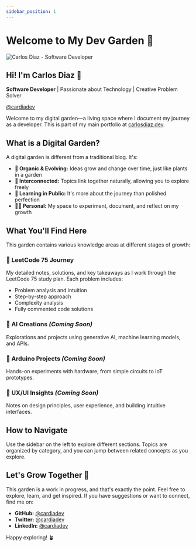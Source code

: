 ```yaml
---
sidebar_position: 1
---
```


# Welcome to My Dev Garden 🌱

<div style={{textAlign: 'center', margin: '2rem 0'}}>
  <img 
    src="/img/carlos-diaz.jpg" 
    alt="Carlos Diaz - Software Developer" 
    style={{
      width: '200px',
      height: '200px',
      borderRadius: '50%',
      objectFit: 'cover',
      border: '4px solid #000000',
      boxShadow: '0 4px 16px rgba(0, 0, 0, 0.15)'
    }}
  />
</div>

<div style={{textAlign: 'center', marginBottom: '3rem'}}>
  <h2 style={{marginBottom: '0.5rem'}}>Hi! I'm Carlos Diaz 👋</h2>
  <p style={{fontSize: '1.2rem', color: 'var(--ifm-color-primary)'}}>
    <strong>Software Developer</strong> | Passionate about Technology | Creative Problem Solver
  </p>
  <p style={{marginTop: '1rem'}}>
    <a href="https://github.com/cardiadev" target="_blank">@cardiadev</a>
  </p>
</div>

Welcome to my digital garden—a living space where I document my journey as a developer. This is part of my main portfolio at [carlosdiaz.dev](https://carlosdiaz.dev).

## What is a Digital Garden?

A digital garden is different from a traditional blog. It's:

- **🌱 Organic & Evolving:** Ideas grow and change over time, just like plants in a garden
- **🔗 Interconnected:** Topics link together naturally, allowing you to explore freely
- **📝 Learning in Public:** It's more about the journey than polished perfection
- **🧑‍💻 Personal:** My space to experiment, document, and reflect on my growth

## What You'll Find Here

This garden contains various knowledge areas at different stages of growth:

### 🌿 LeetCode 75 Journey

My detailed notes, solutions, and key takeaways as I work through the LeetCode 75 study plan. Each problem includes:
- Problem analysis and intuition
- Step-by-step approach
- Complexity analysis
- Fully commented code solutions

### 🤖 AI Creations _(Coming Soon)_

Explorations and projects using generative AI, machine learning models, and APIs.

### 🔌 Arduino Projects _(Coming Soon)_

Hands-on experiments with hardware, from simple circuits to IoT prototypes.

### 🎨 UX/UI Insights _(Coming Soon)_

Notes on design principles, user experience, and building intuitive interfaces.

## How to Navigate

Use the sidebar on the left to explore different sections. Topics are organized by category, and you can jump between related concepts as you explore.

## Let's Grow Together 🌱

This garden is a work in progress, and that's exactly the point. Feel free to explore, learn, and get inspired. If you have suggestions or want to connect, find me on:

- **GitHub:** [@cardiadev](https://github.com/cardiadev)
- **Twitter:** [@cardiadev](https://twitter.com/cardiadev)
- **LinkedIn:** [@cardiadev](https://linkedin.com/in/cardiadev)

Happy exploring! 🪴
